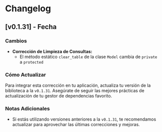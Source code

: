 # Changelog

## [v0.1.31] - Fecha

### Cambios

- **Corrección de Limpieza de Consultas:**
  - El método estático `clear_table` de la clase `Model` cambia de `private` a `protected`

### Cómo Actualizar

Para integrar esta corrección en tu aplicación, actualiza tu versión de la biblioteca a la `v0.1.31`. Asegúrate de seguir las mejores prácticas de actualización de tu gestor de dependencias favorito.

### Notas Adicionales

- Si estás utilizando versiones anteriores a la `v0.1.31`, te recomendamos actualizar para aprovechar las últimas correcciones y mejoras.
